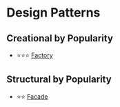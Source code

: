 # Design Patterns

## Creational by Popularity
* :star::star::star: [Factory](./Creational%20-%20Factory/)

## Structural by Popularity
* :star::star: [Facade](./Structural%20-%20Facade/)